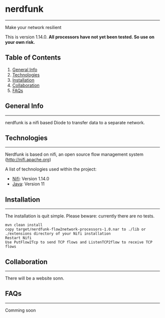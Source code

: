 # nerdfunk
 ***
 Make your network resilient
 
This is version 1.14.0. **All processors have not yet been tested. So use on your own risk.**

## Table of Contents
1. [General Info](#general-info)
2. [Technologies](#technologies)
3. [Installation](#installation)
4. [Collaboration](#collaboration)
5. [FAQs](#faqs)

## General Info
***
nerdfunk is a nifi based Diode to transfer data to a separate network.


## Technologies
***
Nerdfunk is based on nifi, an open source flow management system (http://nifi.apache.org)

A list of technologies used within the project:
* [Nifi](http://nifi.apache.org): Version 1.14.0
* [Java](https://adoptopenjdk.net): Version 11


## Installation
***
The installation is quit simple. Please beware: currently there are no tests.
```
mvn clean install
copy target/nerdfunk-flow2network-processors-1.0.nar to ./lib or ./extensions directory of your Nifi installation
Restart Nifi
Use PutFlow2Tcp to send TCP flows and ListenTCP2flow to receive TCP flows
```

## Collaboration
***
There will be a website sonn.

## FAQs
***
Comming soon

